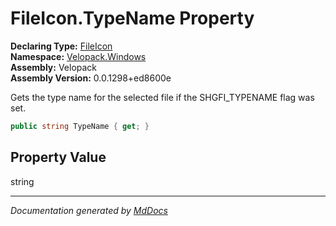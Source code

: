 ﻿<!--  
  <auto-generated>   
    The contents of this file were generated by a tool.  
    Changes to this file may be list if the file is regenerated  
  </auto-generated>   
-->

# FileIcon.TypeName Property

**Declaring Type:** [FileIcon](../index.md)  
**Namespace:** [Velopack.Windows](../../index.md)  
**Assembly:** Velopack  
**Assembly Version:** 0.0.1298+ed8600e

Gets the type name for the selected file if the SHGFI\_TYPENAME flag was set.

```csharp
public string TypeName { get; }
```

## Property Value

string

___

*Documentation generated by [MdDocs](https://github.com/ap0llo/mddocs)*
